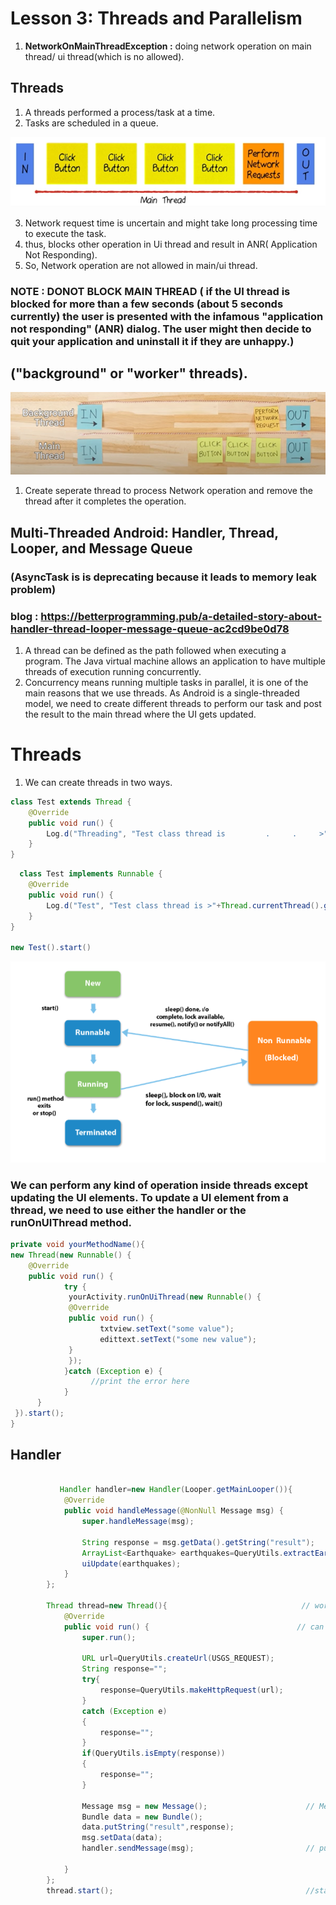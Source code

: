 # Lesson 3: Threads and Parallelism

1. **NetworkOnMainThreadException :** doing network operation on main thread/ ui thread(which is no allowed).


## Threads

1. A threads performed a process/task at a time.
2. Tasks are scheduled in a queue.
<p align="center">
       <img src="./img/mainthread2.PNG" />
  </p>
  
3. Network request time is uncertain and might take long processing time to execute the task.
4. thus, blocks other operation in Ui thread and result in ANR( Application Not Responding).
5. So, Network operation are not allowed in main/ui thread.

### NOTE : DONOT BLOCK MAIN THREAD ( if the UI thread is blocked for more than a few seconds (about 5 seconds currently) the user is presented with the infamous "application not responding" (ANR) dialog. The user might then decide to quit your application and uninstall it if they are unhappy.)
## ("background" or "worker" threads).
<p align="center">
       <img src="./img/backgroud.PNG" />
</p>

1. Create seperate thread to process Network operation and remove the thread after it completes the operation. 


## Multi-Threaded Android: Handler, Thread, Looper, and Message Queue   

### (AsyncTask  is is deprecating because it leads to memory leak problem)

### blog : https://betterprogramming.pub/a-detailed-story-about-handler-thread-looper-message-queue-ac2cd9be0d78

1. A thread can be defined as the path followed when executing a program. The Java virtual machine allows an application to have multiple threads of execution running concurrently.
2. Concurrency means running multiple tasks in parallel, it is one of the main reasons that we use threads. As Android is a single-threaded model, we need to create different threads to perform our task and post the result to the main thread where the UI gets updated.

# Threads
1. We can create threads in two ways.

```java
class Test extends Thread {
    @Override
    public void run() {
        Log.d("Threading", "Test class thread is         .     .     >"+Thread.currentThread().getName());
    }
}
```

```java
  class Test implements Runnable {
    @Override
    public void run() {
        Log.d("Test", "Test class thread is >"+Thread.currentThread().getName());
    }
}

new Test().start()
```

<p align="center">
       <img src="./img/lifecycle.PNG"/>
       </p>
       
       
### We can perform any kind of operation inside threads except updating the UI elements. To update a UI element from a thread, we need to use either the handler or the runOnUIThread method.
```java
private void yourMethodName(){
new Thread(new Runnable() {
    @Override
    public void run() {
            try {
             yourActivity.runOnUiThread(new Runnable() {
             @Override
             public void run() {
                    txtview.setText("some value");
                    edittext.setText("some new value");
             }
             });
            }catch (Exception e) {
                  //print the error here
            }
      }
 }).start();
}
```
## Handler

```java

           Handler handler=new Handler(Looper.getMainLooper()){               // handler associate to main thread looper
            @Override
            public void handleMessage(@NonNull Message msg) {                // handles the message
                super.handleMessage(msg);

                String response = msg.getData().getString("result");
                ArrayList<Earthquake> earthquakes=QueryUtils.extractEarthquakes(response);
                uiUpdate(earthquakes);
            }
        };

        Thread thread=new Thread(){                              // worker thread or background thread                         
            @Override
            public void run() {                                 // can't update ui from here 
                super.run();

                URL url=QueryUtils.createUrl(USGS_REQUEST);
                String response="";
                try{
                    response=QueryUtils.makeHttpRequest(url);
                }
                catch (Exception e)
                {
                    response="";
                }
                if(QueryUtils.isEmpty(response))
                {
                    response="";
                }

                Message msg = new Message();                      // Message creation
                Bundle data = new Bundle();
                data.putString("result",response);
                msg.setData(data);
                handler.sendMessage(msg);                         // push msg to main thread message queue.

            }
        };
        thread.start();                                           //starts thread
```






